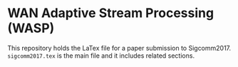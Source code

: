 # WAN Adaptive Stream Processing (WASP)

This repository holds the LaTex file for a paper submission to
Sigcomm2017. `sigcomm2017.tex` is the main file and it includes related
sections.
